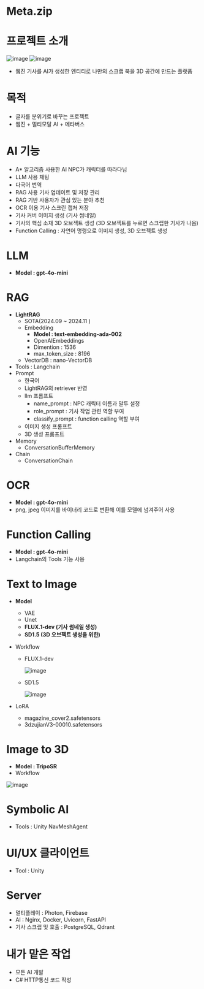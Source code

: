 # Meta.zip
# 프로젝트 소개
![image](https://github.com/user-attachments/assets/4228285a-3206-4457-8ecd-d3fcee7be0cf)
![image](https://github.com/user-attachments/assets/5b74f744-1bb9-45a4-bd73-ac3e01d97345)
- 웹진 기사를 AI가 생성한 엔티티로 나만의 스크랩 북을 3D 공간에 만드는 플랫폼

# 목적

- 글자를 분위기로 바꾸는 프로젝트
- 웹진 + 멀티모달 AI + 메타버스

# AI 기능

- A* 알고리즘 사용한 AI NPC가 캐릭터를 따라다님
- LLM 사용 채팅
- 다국어 번역
- RAG 사용 기사 업데이트 및 저장 관리
- RAG 기반 사용자가 관심 있는 분야 추천
- OCR 이용 기사 스크린 캡처 저장
- 기사 커버 이미지 생성 (기사 썸네일)
- 기사의 핵심 소재 3D 오브젝트 생성 (3D 오브젝트를 누르면 스크랩한 기사가 나옴)
- Function Calling : 자연어 명령으로 이미지 생성, 3D 오브젝트 생성

# LLM

- **Model : gpt-4o-mini**

# RAG

- **LightRAG**
    - SOTA(2024.09 ~ 2024.11 )
    - Embedding
        - **Model : text-embedding-ada-002**
        - OpenAIEmbeddings
        - Dimention : 1536
        - max_token_size : 8196
    - VectorDB : nano-VectorDB
- Tools : Langchain
- Prompt
    - 한국어
    - LightRAG의 retriever 반영
    - llm 프롬프트
        - name_prompt : NPC 캐릭터 이름과 말투 설정
        - role_prompt : 기사 작업 관련 역할 부여
        - classify_prompt : function calling 역할 부여
    - 이미지 생성 프롬프트
    - 3D 생성 프롬프트
- Memory
    - ConversationBufferMemory
- Chain
    - ConversationChain

# OCR

- **Model : gpt-4o-mini**
- png, jpeg 이미지를 바이너리 코드로 변환해 이를 모델에 넘겨주어 사용

# Function Calling

- **Model : gpt-4o-mini**
- Langchain의 Tools 기능 사용

# Text to Image

- **Model**
    - VAE
    - Unet
    - **FLUX.1-dev (기사 썸네일 생성)**
    - **SD1.5 (3D 오브젝트 생성을 위한)**
- Workflow
    - FLUX.1-dev
        
        ![image](https://github.com/user-attachments/assets/11ad63b7-9634-4569-879b-6496ad0f27f0)
        
    - SD1.5
      
        ![image](https://github.com/user-attachments/assets/366fe377-a36b-4674-85a5-e0af86ac9b64)
        
- LoRA
    - magazine_cover2.safetensors
    - 3dzujianV3-00010.safetensors

# Image to 3D

- **Model : TripoSR**
- Workflow
    
![image](https://github.com/user-attachments/assets/0b4ce297-8e0c-4d8c-a87e-baa44710a5af)
    

# Symbolic AI

- Tools : Unity NavMeshAgent

# UI/UX 클라이언트

- Tool : Unity
  
# Server

- 멀티플레이 : Photon, Firebase
- AI : Nginx, Docker, Uvicorn, FastAPI
- 기사 스크랩 및 호출 : PostgreSQL, Qdrant

# 내가 맡은 작업

- 모든 AI 개발
- C# HTTP통신 코드 작성
